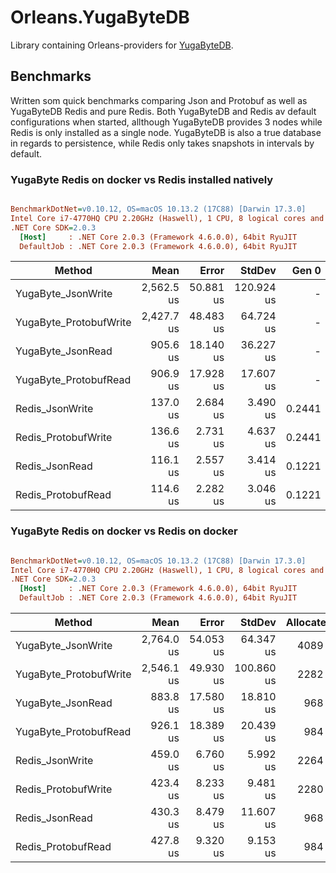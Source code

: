 # Orleans.YugaByteDB

Library containing Orleans-providers for [YugaByteDB](https://github.com/YugaByte/yugabyte-db).

## Benchmarks

Written som quick benchmarks comparing Json and Protobuf as well as YugaByteDB Redis and pure Redis.
Both YugaByteDB and Redis av default configurations when started, allthough YugaByteDB provides 3 nodes
while Redis is only installed as a single node. YugaByteDB is also a true database in regards to persistence, while
Redis only takes snapshots in intervals by default.

### YugaByte Redis on docker vs Redis installed natively

``` ini

BenchmarkDotNet=v0.10.12, OS=macOS 10.13.2 (17C88) [Darwin 17.3.0]
Intel Core i7-4770HQ CPU 2.20GHz (Haswell), 1 CPU, 8 logical cores and 4 physical cores
.NET Core SDK=2.0.3
  [Host]     : .NET Core 2.0.3 (Framework 4.6.0.0), 64bit RyuJIT
  DefaultJob : .NET Core 2.0.3 (Framework 4.6.0.0), 64bit RyuJIT


```
|                 Method |       Mean |     Error |     StdDev |  Gen 0 | Allocated |
|----------------------- |-----------:|----------:|-----------:|-------:|----------:|
|     YugaByte_JsonWrite | 2,562.5 us | 50.881 us | 120.924 us |      - |    3577 B |
| YugaByte_ProtobufWrite | 2,427.7 us | 48.483 us |  64.724 us |      - |    2266 B |
|      YugaByte_JsonRead |   905.6 us | 18.140 us |  36.227 us |      - |     968 B |
|  YugaByte_ProtobufRead |   906.9 us | 17.928 us |  17.607 us |      - |     984 B |
|        Redis_JsonWrite |   137.0 us |  2.684 us |   3.490 us | 0.2441 |    2280 B |
|    Redis_ProtobufWrite |   136.6 us |  2.731 us |   4.637 us | 0.2441 |    2280 B |
|         Redis_JsonRead |   116.1 us |  2.557 us |   3.414 us | 0.1221 |     984 B |
|     Redis_ProtobufRead |   114.6 us |  2.282 us |   3.046 us | 0.1221 |     984 B |


### YugaByte Redis on docker vs Redis on docker

``` ini

BenchmarkDotNet=v0.10.12, OS=macOS 10.13.2 (17C88) [Darwin 17.3.0]
Intel Core i7-4770HQ CPU 2.20GHz (Haswell), 1 CPU, 8 logical cores and 4 physical cores
.NET Core SDK=2.0.3
  [Host]     : .NET Core 2.0.3 (Framework 4.6.0.0), 64bit RyuJIT
  DefaultJob : .NET Core 2.0.3 (Framework 4.6.0.0), 64bit RyuJIT


```
|                 Method |       Mean |     Error |     StdDev | Allocated |
|----------------------- |-----------:|----------:|-----------:|----------:|
|     YugaByte_JsonWrite | 2,764.0 us | 54.053 us |  64.347 us |    4089 B |
| YugaByte_ProtobufWrite | 2,546.1 us | 49.930 us | 100.860 us |    2282 B |
|      YugaByte_JsonRead |   883.8 us | 17.580 us |  18.810 us |     968 B |
|  YugaByte_ProtobufRead |   926.1 us | 18.389 us |  20.439 us |     984 B |
|        Redis_JsonWrite |   459.0 us |  6.760 us |   5.992 us |    2264 B |
|    Redis_ProtobufWrite |   423.4 us |  8.233 us |   9.481 us |    2280 B |
|         Redis_JsonRead |   430.3 us |  8.479 us |  11.607 us |     968 B |
|     Redis_ProtobufRead |   427.8 us |  9.320 us |   9.153 us |     984 B |


